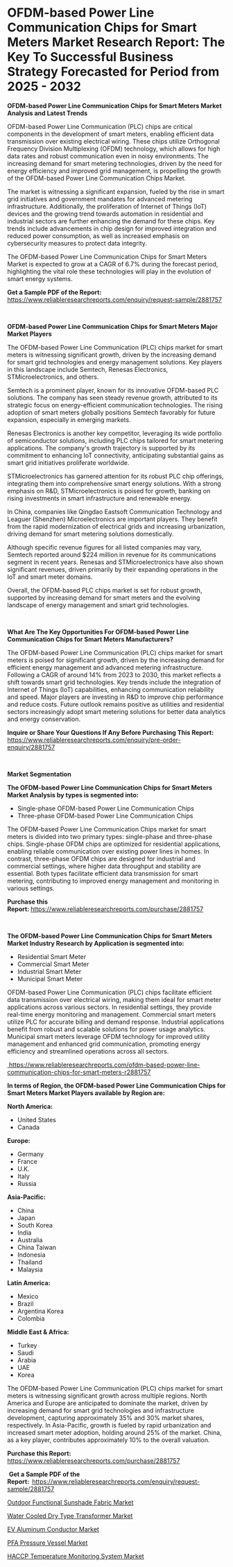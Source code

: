 <p><h1>OFDM-based Power Line Communication Chips for Smart Meters Market Research Report: The Key To Successful Business Strategy Forecasted for Period from 2025 - 2032</h1></p><p><strong>OFDM-based Power Line Communication Chips for Smart Meters Market Analysis and Latest Trends</strong></p>
<p><p>OFDM-based Power Line Communication (PLC) chips are critical components in the development of smart meters, enabling efficient data transmission over existing electrical wiring. These chips utilize Orthogonal Frequency Division Multiplexing (OFDM) technology, which allows for high data rates and robust communication even in noisy environments. The increasing demand for smart metering technologies, driven by the need for energy efficiency and improved grid management, is propelling the growth of the OFDM-based Power Line Communication Chips Market.</p><p>The market is witnessing a significant expansion, fueled by the rise in smart grid initiatives and government mandates for advanced metering infrastructure. Additionally, the proliferation of Internet of Things (IoT) devices and the growing trend towards automation in residential and industrial sectors are further enhancing the demand for these chips. Key trends include advancements in chip design for improved integration and reduced power consumption, as well as increased emphasis on cybersecurity measures to protect data integrity.</p><p>The OFDM-based Power Line Communication Chips for Smart Meters Market is expected to grow at a CAGR of 6.7% during the forecast period, highlighting the vital role these technologies will play in the evolution of smart energy systems.</p></p>
<p><strong>Get a Sample PDF of the Report:&nbsp;</strong> <a href="https://www.reliableresearchreports.com/enquiry/request-sample/2881757?utm_campaign=36&utm_medium=2&utm_source=Github&utm_content=ia&utm_term=12032025&utm_id=ofdm-based-power-line-communication-chips-for-smart-meters">https://www.reliableresearchreports.com/enquiry/request-sample/2881757</a></p>
<p>&nbsp;</p>
<p><strong>OFDM-based Power Line Communication Chips for Smart Meters Major Market Players</strong></p>
<p><p>The OFDM-based Power Line Communication (PLC) chips market for smart meters is witnessing significant growth, driven by the increasing demand for smart grid technologies and energy management solutions. Key players in this landscape include Semtech, Renesas Electronics, STMicroelectronics, and others.</p><p>Semtech is a prominent player, known for its innovative OFDM-based PLC solutions. The company has seen steady revenue growth, attributed to its strategic focus on energy-efficient communication technologies. The rising adoption of smart meters globally positions Semtech favorably for future expansion, especially in emerging markets.</p><p>Renesas Electronics is another key competitor, leveraging its wide portfolio of semiconductor solutions, including PLC chips tailored for smart metering applications. The company's growth trajectory is supported by its commitment to enhancing IoT connectivity, anticipating substantial gains as smart grid initiatives proliferate worldwide.</p><p>STMicroelectronics has garnered attention for its robust PLC chip offerings, integrating them into comprehensive smart energy solutions. With a strong emphasis on R&D, STMicroelectronics is poised for growth, banking on rising investments in smart infrastructure and renewable energy.</p><p>In China, companies like Qingdao Eastsoft Communication Technology and Leaguer (Shenzhen) Microelectronics are important players. They benefit from the rapid modernization of electrical grids and increasing urbanization, driving demand for smart metering solutions domestically.</p><p>Although specific revenue figures for all listed companies may vary, Semtech reported around $224 million in revenue for its communications segment in recent years. Renesas and STMicroelectronics have also shown significant revenues, driven primarily by their expanding operations in the IoT and smart meter domains.</p><p>Overall, the OFDM-based PLC chips market is set for robust growth, supported by increasing demand for smart meters and the evolving landscape of energy management and smart grid technologies.</p></p>
<p>&nbsp;</p>
<p><strong>What Are The Key Opportunities For OFDM-based Power Line Communication Chips for Smart Meters Manufacturers?</strong></p>
<p><p>The OFDM-based Power Line Communication (PLC) chips market for smart meters is poised for significant growth, driven by the increasing demand for efficient energy management and advanced metering infrastructure. Following a CAGR of around 14% from 2023 to 2030, this market reflects a shift towards smart grid technologies. Key trends include the integration of Internet of Things (IoT) capabilities, enhancing communication reliability and speed. Major players are investing in R&D to improve chip performance and reduce costs. Future outlook remains positive as utilities and residential sectors increasingly adopt smart metering solutions for better data analytics and energy conservation.</p></p>
<p><strong>Inquire or Share Your Questions If Any Before Purchasing This Report:</strong> <a href="https://www.reliableresearchreports.com/enquiry/pre-order-enquiry/2881757?utm_campaign=36&utm_medium=2&utm_source=Github&utm_content=ia&utm_term=12032025&utm_id=ofdm-based-power-line-communication-chips-for-smart-meters">https://www.reliableresearchreports.com/enquiry/pre-order-enquiry/2881757</a></p>
<p>&nbsp;</p>
<p><strong>Market Segmentation</strong></p>
<p><strong>The OFDM-based Power Line Communication Chips for Smart Meters Market Analysis by types is segmented into:</strong></p>
<p><ul><li>Single-phase OFDM-based Power Line Communication Chips</li><li>Three-phase OFDM-based Power Line Communication Chips</li></ul></p>
<p><p>The OFDM-based Power Line Communication Chips market for smart meters is divided into two primary types: single-phase and three-phase chips. Single-phase OFDM chips are optimized for residential applications, enabling reliable communication over existing power lines in homes. In contrast, three-phase OFDM chips are designed for industrial and commercial settings, where higher data throughput and stability are essential. Both types facilitate efficient data transmission for smart metering, contributing to improved energy management and monitoring in various settings.</p></p>
<p><strong>Purchase this Report:&nbsp;</strong><a href="https://www.reliableresearchreports.com/purchase/2881757?utm_campaign=36&utm_medium=2&utm_source=Github&utm_content=ia&utm_term=12032025&utm_id=ofdm-based-power-line-communication-chips-for-smart-meters">https://www.reliableresearchreports.com/purchase/2881757</a></p>
<p>&nbsp;</p>
<p><strong>The OFDM-based Power Line Communication Chips for Smart Meters Market Industry Research by Application is segmented into:</strong></p>
<p><ul><li>Residential Smart Meter</li><li>Commercial Smart Meter</li><li>Industrial Smart Meter</li><li>Municipal Smart Meter</li></ul></p>
<p><p>OFDM-based Power Line Communication (PLC) chips facilitate efficient data transmission over electrical wiring, making them ideal for smart meter applications across various sectors. In residential settings, they provide real-time energy monitoring and management. Commercial smart meters utilize PLC for accurate billing and demand response. Industrial applications benefit from robust and scalable solutions for power usage analytics. Municipal smart meters leverage OFDM technology for improved utility management and enhanced grid communication, promoting energy efficiency and streamlined operations across all sectors.</p></p>
<p><a href="https://www.reliableresearchreports.com/ofdm-based-power-line-communication-chips-for-smart-meters-r2881757?utm_campaign=36&utm_medium=2&utm_source=Github&utm_content=ia&utm_term=12032025&utm_id=ofdm-based-power-line-communication-chips-for-smart-meters">&nbsp;https://www.reliableresearchreports.com/ofdm-based-power-line-communication-chips-for-smart-meters-r2881757</a></p>
<p><strong>In terms of Region, the OFDM-based Power Line Communication Chips for Smart Meters Market Players available by Region are:</strong></p>
<p>
    <p> <strong> North America: </strong>
        <ul>
            <li>United States</li>
            <li>Canada</li>
        </ul>
        </p> 
    <p> <strong> Europe: </strong>
        <ul>
            <li>Germany</li>
            <li>France</li>
            <li>U.K.</li>
            <li>Italy</li>
            <li>Russia</li>
        </ul>
        </p> 
    <p> <strong> Asia-Pacific: </strong>
        <ul>
            <li>China</li>
            <li>Japan</li>
            <li>South Korea</li>
            <li>India</li>
            <li>Australia</li>
            <li>China Taiwan</li>
            <li>Indonesia</li>
            <li>Thailand</li>
            <li>Malaysia</li>
        </ul>
        </p> 
    <p> <strong> Latin America: </strong>
        <ul>
            <li>Mexico</li>
            <li>Brazil</li>
            <li>Argentina Korea</li>
            <li>Colombia</li>
        </ul>
        </p> 
    <p> <strong> Middle East & Africa: </strong>
        <ul>
            <li>Turkey</li>
            <li>Saudi</li>
            <li>Arabia</li>
            <li>UAE</li>
            <li>Korea</li>
        </ul>
    </p>
    </p>
<p><p>The OFDM-based Power Line Communication (PLC) chips market for smart meters is witnessing significant growth across multiple regions. North America and Europe are anticipated to dominate the market, driven by increasing demand for smart grid technologies and infrastructure development, capturing approximately 35% and 30% market shares, respectively. In Asia-Pacific, growth is fueled by rapid urbanization and increased smart meter adoption, holding around 25% of the market. China, as a key player, contributes approximately 10% to the overall valuation.</p></p>
<p><strong>Purchase this Report: </strong><a href="https://www.reliableresearchreports.com/purchase/2881757?utm_campaign=36&utm_medium=2&utm_source=Github&utm_content=ia&utm_term=12032025&utm_id=ofdm-based-power-line-communication-chips-for-smart-meters">https://www.reliableresearchreports.com/purchase/2881757</a></p>
<p>&nbsp;<strong>Get a Sample PDF of the Report:&nbsp;&nbsp;</strong><a href="https://www.reliableresearchreports.com/enquiry/request-sample/2881757?utm_campaign=36&utm_medium=2&utm_source=Github&utm_content=ia&utm_term=12032025&utm_id=ofdm-based-power-line-communication-chips-for-smart-meters">https://www.reliableresearchreports.com/enquiry/request-sample/2881757</a></p>
<p><strong></strong></p>
<p><p><a href="https://github.com/bulkagumanvv/Market-Research-Report-List-1/blob/main/outdoor-functional-sunshade-fabric-market.md?utm_campaign=36&utm_medium=2&utm_source=Github&utm_content=ia&utm_term=12032025&utm_id=ofdm-based-power-line-communication-chips-for-smart-meters">Outdoor Functional Sunshade Fabric Market</a></p><p><a href="https://github.com/shamyzinniwl/Market-Research-Report-List-1/blob/main/water-cooled-dry-type-transformer-market.md?utm_campaign=36&utm_medium=2&utm_source=Github&utm_content=ia&utm_term=12032025&utm_id=ofdm-based-power-line-communication-chips-for-smart-meters">Water Cooled Dry Type Transformer Market</a></p><p><a href="https://github.com/kalsirollija/Market-Research-Report-List-1/blob/main/ev-aluminum-conductor-market.md?utm_campaign=36&utm_medium=2&utm_source=Github&utm_content=ia&utm_term=12032025&utm_id=ofdm-based-power-line-communication-chips-for-smart-meters">EV Aluminum Conductor Market</a></p><p><a href="https://github.com/belhejmawoue/Market-Research-Report-List-1/blob/main/pfa-pressure-vessel-market.md?utm_campaign=36&utm_medium=2&utm_source=Github&utm_content=ia&utm_term=12032025&utm_id=ofdm-based-power-line-communication-chips-for-smart-meters">PFA Pressure Vessel Market</a></p><p><a href="https://github.com/nwokechock6s/Market-Research-Report-List-1/blob/main/haccp-temperature-monitoring-system-market.md?utm_campaign=36&utm_medium=2&utm_source=Github&utm_content=ia&utm_term=12032025&utm_id=ofdm-based-power-line-communication-chips-for-smart-meters">HACCP Temperature Monitoring System Market</a></p></p>
